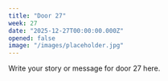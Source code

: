 ```yaml
---
title: "Door 27"
week: 27
date: "2025-12-27T00:00:00.000Z"
opened: false
image: "/images/placeholder.jpg"
---
```


Write your story or message for door 27 here.
